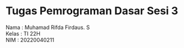 # Tugas Pemrograman Dasar Sesi 3
Nama  : Muhamad Rifda Firdaus. S <br>
Kelas : TI 22H <br>
NIM   : 20220040211
